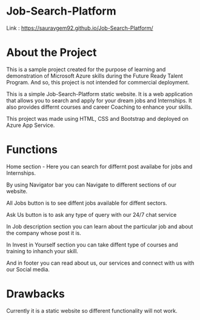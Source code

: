 # Job-Search-Platform

Link : https://sauravgem92.github.io/Job-Search-Platform/

# About the Project
This is a sample project created for the purpose of learning and demonstration of Microsoft Azure skills during the Future Ready Talent Program. And so, this project is not intended for commercial deployment.

This is a simple Job-Search-Platform static website. It is a web application that allows you to search and apply for your dream jobs and Internships.
It also provides differnt courses and career Coaching to enhance your skills.

This project was made using HTML, CSS and Bootstrap and deployed on Azure App Service.

# Functions
Home section - Here you can search for differnt post availabe for jobs and                  Internships.

By using Navigator bar you can Navigate to different sections of our website. 

All Jobs button is to see diffent jobs available for diffent sectors.

Ask Us button is to ask any type of query with our 24/7 chat service

In Job description section you can learn about the particular job and about the company whose post it is.

In Invest in Yourself section you can take diffent type of courses and training to inhanch your skill.

And in footer you can read about us, our services and connect with us with our Social media.

# Drawbacks
Currently it is a static website so different functionality will not work.

